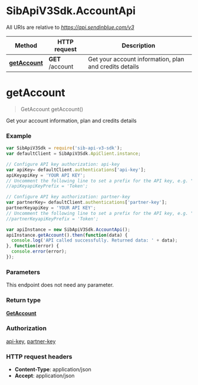 # SibApiV3Sdk.AccountApi

All URIs are relative to *https://api.sendinblue.com/v3*

Method | HTTP request | Description
------------- | ------------- | -------------
[**getAccount**](AccountApi.md#getAccount) | **GET** /account | Get your account information, plan and credits details


<a name="getAccount"></a>
# **getAccount**
> GetAccount getAccount()

Get your account information, plan and credits details

### Example
```javascript
var SibApiV3Sdk = require('sib-api-v3-sdk');
var defaultClient = SibApiV3Sdk.ApiClient.instance;

// Configure API key authorization: api-key
var apiKey= defaultClient.authentications['api-key'];
apiKeyapiKey = 'YOUR API KEY';
// Uncomment the following line to set a prefix for the API key, e.g. "Token" (defaults to null)
//apiKeyapiKeyPrefix = 'Token';

// Configure API key authorization: partner-key
var partnerKey= defaultClient.authentications['partner-key'];
partnerKeyapiKey = 'YOUR API KEY';
// Uncomment the following line to set a prefix for the API key, e.g. "Token" (defaults to null)
//partnerKeyapiKeyPrefix = 'Token';

var apiInstance = new SibApiV3Sdk.AccountApi();
apiInstance.getAccount().then(function(data) {
  console.log('API called successfully. Returned data: ' + data);
}, function(error) {
  console.error(error);
});

```

### Parameters
This endpoint does not need any parameter.

### Return type

[**GetAccount**](GetAccount.md)

### Authorization

[api-key](../README.md#api-key), [partner-key](../README.md#partner-key)

### HTTP request headers

 - **Content-Type**: application/json
 - **Accept**: application/json

